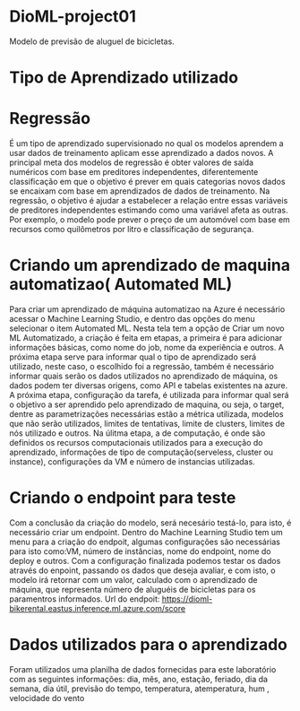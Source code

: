 # DioML-project01
Modelo de previsão de aluguel de bicicletas.

# Tipo de Aprendizado utilizado
# Regressão
É um tipo de aprendizado supervisionado no qual os modelos aprendem a usar dados de treinamento aplicam esse aprendizado a dados novos. A principal meta dos modelos de regressão é obter valores de saída numéricos com base em preditores independentes, diferentemente classificação  em que o objetivo é prever em quais categorias novos dados se encaixam com base em aprendizados de dados de treinamento. Na regressão, o objetivo é ajudar a estabelecer a relação entre essas variáveis de preditores independentes estimando como uma variável afeta as outras. Por exemplo, o modelo pode prever o preço de um automóvel com base em recursos como quilômetros por litro e classificação de segurança.

# Criando um aprendizado de maquina automatizao( Automated ML)
Para criar um aprendizado de máquina automatizao na Azure é necessário acessar o Machine Learning Studio, e dentro das opções do menu selecionar o item Automated ML. Nesta tela tem a opção de Criar um novo ML Automatizado, a criação é feita em etapas, a primeira é para adicionar informações básicas, como nome do job, nome da experiência e outros. A próxima etapa serve para informar qual o tipo de aprendizado será utilizado, neste caso, o escolhido foi a regressão, também é necessário informar quais serão os dados utilizados no aprendizado de máquina, os dados podem ter diversas origens, como API e tabelas existentes na azure. A próxima etapa, configuração da tarefa, é utilizada para informar qual será o objetivo a ser aprendido pelo aprendizado de maquina, ou seja, o target, dentre as parametrizações necessárias estão a métrica utilizada, modelos que não serão utilizados, limites de tentativas, limite de clusters, limites de nós utilizado e outros. Na úlitma etapa, a de computação, é onde são definidos os recursos computacionais utilizados para a execução do aprendizado, informações de tipo de computação(serveless, cluster ou instance), configurações da VM e número de instancias utilizadas.

# Criando o endpoint para teste
Com a conclusão da criação do modelo, será necesário testá-lo, para isto, é necessário criar um endpoint. Dentro do Machine Learning Studio tem um menu para a criação do endpoit, algumas configurações são necessárias para isto como:VM, número de instâncias, nome do endpoint, nome do deploy e outros. Com a configuração finalizada podemos testar os dados através do enpoint, passando os dados que deseja avaliar,  e com isto, o modelo irá retornar com um valor, calculado com o aprendizado de máquina, que representa número de aluguéis de bicicletas para os paramentros informados. Url do endpoit: https://dioml-bikerental.eastus.inference.ml.azure.com/score


# Dados utilizados para o aprendizado
Foram utilizados uma planilha de dados fornecidas para este laboratório com as seguintes informações:
dia, mês, ano, estação, feriado, dia da semana, dia útil, previsão do tempo, temperatura, atemperatura, hum , velocidade do vento 


